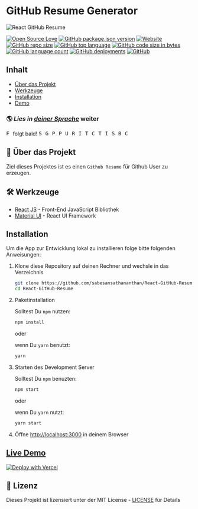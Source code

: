 # GitHub Resume Generator

![React GitHub Resume](./src/assets/readme/screenshot.png)

[![Open Source Love](https://firstcontributions.github.io/open-source-badges/badges/open-source-v1/open-source.svg)](https://github.com/sabesansathananthan/React-GitHub-Resume) [![GitHub package.json version](https://img.shields.io/github/package-json/v/sabesansathananthan/React-GitHub-Resume?color=ff69b4)](https://react-github-resume.vercel.app/) [![Website](https://img.shields.io/website?down_color=critical&up_color=blueviolet&url=https%3A%2F%2Freact-github-resume.vercel.app%2F)](https://react-github-resume.vercel.app/) [![GitHub repo size](https://img.shields.io/github/repo-size/sabesansathananthan/React-GitHub-Resume)](https://github.com/sabesansathananthan/React-GitHub-Resume) [![GitHub top language](https://img.shields.io/github/languages/top/sabesansathananthan/React-GitHub-Resume?color=yellow)](https://github.com/sabesansathananthan/React-GitHub-Resume/search?l=JavaScript&type=code) [![GitHub code size in bytes](https://img.shields.io/github/languages/code-size/sabesansathananthan/React-GitHub-Resume?color=lightgrey)](https://github.com/sabesansathananthan/React-GitHub-Resume/tree/master/src) [![GitHub language count](https://img.shields.io/github/languages/count/sabesansathananthan/React-GitHub-Resume?color=orange)](https://github.com/sabesansathananthan/React-GitHub-Resume) [![GitHub deployments](https://img.shields.io/github/deployments/sabesansathananthan/React-GitHub-Resume/Production)](https://github.com/sabesansathananthan/React-GitHub-Resume/deployments) [![GitHub](https://img.shields.io/github/license/sabesansathananthan/React-GitHub-Resume?color=9cf)](./LICENSE)

## Inhalt

- [Über das Projekt](#about)
- [Werkzeuge](#built-with)
- [Installation](#installation)
- [Demo](#live-demo)

### 🌎 _Lies in [deiner Sprache](./translations/Translations.md)_ weiter

<kbd>[<img title="French" alt="French" src="https://cdn.staticaly.com/gh/hjnilsson/country-flags/master/svg/fr.svg" height="14">](./translations/README.fr.md)</kbd> folgt bald!
<kbd>[<img title="Spanish" alt="Spanish" src="https://cdn.staticaly.com/gh/hjnilsson/country-flags/master/svg/es.svg" height="14">](./translations/README.es.md)</kbd>
<kbd>[<img title="German" alt="German" src="https://cdn.staticaly.com/gh/hjnilsson/country-flags/master/svg/de.svg" height="14">](./translations/README.de.md)</kbd>
<kbd>[<img title="Portuguese (Brasil)" alt="Portuguese (Brasil)" src="https://cdn.staticaly.com/gh/hjnilsson/country-flags/master/svg/br.svg" height="14">](./translations/README.pt_br.md)</kbd>
<kbd>[<img title="Polish" alt="Polish" src="https://cdn.staticaly.com/gh/hjnilsson/country-flags/master/svg/pl.svg" height="14">](./translations/README.pl.md)</kbd>
<kbd>[<img title="Ukrainian" alt="Ukrainian" src="https://cdn.staticaly.com/gh/hjnilsson/country-flags/master/svg/ua.svg" height="14">](./translations/README.uk.md)</kbd>
<kbd>[<img title="Russian" alt="Russian" src="https://cdn.staticaly.com/gh/hjnilsson/country-flags/master/svg/ru.svg" height="14">](./translations/README.ru.md)</kbd>
<kbd>[<img title="Italian" alt="Italian" src="https://cdn.staticaly.com/gh/hjnilsson/country-flags/master/svg/it.svg" height="14">](./translations/README.it.md)</kbd>
<kbd>[<img title="Telugu" alt="Telugu" src="https://cdn.staticaly.com/gh/hjnilsson/country-flags/master/svg/in.svg" height="14">](./translations/README.te.md)</kbd>
<kbd>[<img title="Czech" alt="Czech" src="https://cdn.staticaly.com/gh/hjnilsson/country-flags/master/svg/cz.svg" height="14">](./translations/README.cs.md)</kbd>
<kbd>[<img title="Tamil" alt="Tamil" src="https://cdn.staticaly.com/gh/hjnilsson/country-flags/master/svg/lk.svg" height="14">](./translations/README.ta.md)</kbd>
<kbd>[<img title="Indonesian" alt="Indonesian" src="https://cdn.staticaly.com/gh/hjnilsson/country-flags/master/svg/id.svg" height="14">](./translations/README.id.md)</kbd>
<kbd>[<img title="Sinhala" alt="Sinhala" src="https://cdn.staticaly.com/gh/hjnilsson/country-flags/master/svg/lk.svg" height="14">](./translations/README.si.md)</kbd>
<kbd>[<img title="Bulgarian" alt="Bulgarian" src="https://cdn.staticaly.com/gh/hjnilsson/country-flags/master/svg/bg.svg" height="14">](./translations/README.bg.md)</kbd>
<kbd>[<img title="Chinese" alt="Chinese" src="https://cdn.staticaly.com/gh/hjnilsson/country-flags/master/svg/cn.svg" height="14">](./translations/README.zh.md)</kbd>

## 🤔 Über das Projekt

Ziel dieses Projektes ist es einen `Github Resume` für Github User zu erzeugen.

## 🛠️ Werkzeuge

- [React JS](https://reactjs.org/) - Front-End JavaScript Bibliothek
- [Material UI](https://material-ui.com/) - React UI Framework

## Installation

Um die App zur Entwicklung lokal zu installieren folge bitte folgenden Anweisungen:

1. Klone diese Repository auf deinen Rechner und wechsle in das Verzeichnis

   ```bash
   git clone https://github.com/sabesansathananthan/React-GitHub-Resume.git
   cd React-GitHub-Resume
   ```

2. Paketinstallation

   Solltest Du `npm` nutzen:

   ```bash
   npm install
   ```

   oder

   wenn Du `yarn` benutzt:

   ```bash
   yarn
   ```

3. Starten des Development Server

   Solltest Du `npm` benuzten:

   ```bash
   npm start
   ```

   oder

   wenn Du `yarn` nutzt:

   ```bash
   yarn start
   ```

4. Öffne <http://localhost:3000> in deinem Browser

## [Live Demo](https://vercel.com/button)

[![Deploy with Vercel](https://vercel.com/button)](https://vercel.com/new/git/external?repository-url=https://github.com/sabesansathananthan/React-GitHub-Resume)

## 📄 Lizenz

Dieses Projekt ist lizensiert unter der MIT License - [LICENSE](./LICENSE) für Details
